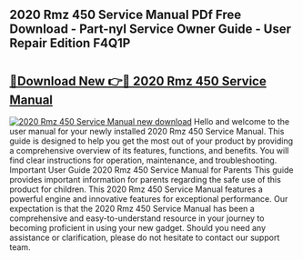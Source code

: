 ## 2020 Rmz 450 Service Manual PDf Free Download - Part-nyl Service Owner Guide - User Repair Edition F4Q1P

# <h2><a href="http://bc369.oget.top/?id=2020+Rmz+450+Service+Manual">🔗Download New 👉🔴 2020 Rmz 450 Service Manual</a></h2>

[![2020 Rmz 450 Service Manual new download](https://i.imgur.com/5g1atiW.png)](http://bc369.oget.top/?id=2020+Rmz+450+Service+Manual)
Hello and welcome to the user manual for your newly installed 2020 Rmz 450 Service Manual. This guide is designed to help you get the most out of your product by providing a comprehensive overview of its features, functions, and benefits. You will find clear instructions for operation, maintenance, and troubleshooting. Important User Guide 2020 Rmz 450 Service Manual for Parents This guide provides important information for parents regarding the safe use of this product for children. This 2020 Rmz 450 Service Manual features a powerful engine and innovative features for exceptional performance. Our expectation is that the 2020 Rmz 450 Service Manual has been a comprehensive and easy-to-understand resource in your journey to becoming proficient in using your new gadget. Should you need any assistance or clarification, please do not hesitate to contact our support team.
